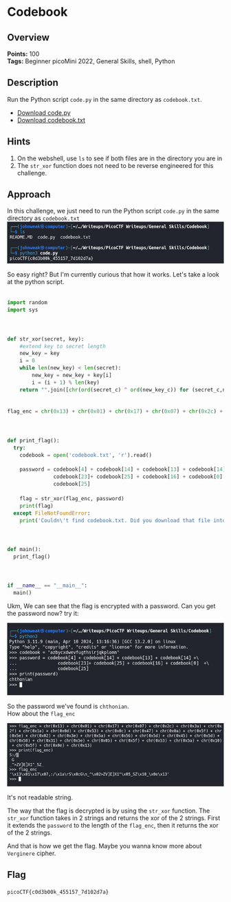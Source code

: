 # Codebook

## Overview

**Points:** 100\
**Tags:** Beginner picoMini 2022, General Skills, shell, Python

## Description

Run the Python script `code.py` in the same directory as `codebook.txt`.
- [Download code.py](./code.py)
- [Download codebook.txt](./codebook.txt)

## Hints

1. On the webshell, use `ls` to see if both files are in the directory you are in
2. The `str_xor` function does not need to be reverse engineered for this challenge.

## Approach

In this challenge, we just need to run the Python script `code.py` in the same directory as `codebook.txt`
![alt text](image.png)

So easy right? But I'm currently curious that how it works. Let's take a look at the python script.

```python

import random
import sys



def str_xor(secret, key):
    #extend key to secret length
    new_key = key
    i = 0
    while len(new_key) < len(secret):
        new_key = new_key + key[i]
        i = (i + 1) % len(key)        
    return "".join([chr(ord(secret_c) ^ ord(new_key_c)) for (secret_c,new_key_c) in zip(secret,new_key)])


flag_enc = chr(0x13) + chr(0x01) + chr(0x17) + chr(0x07) + chr(0x2c) + chr(0x3a) + chr(0x2f) + chr(0x1a) + chr(0x0d) + chr(0x53) + chr(0x0c) + chr(0x47) + chr(0x0a) + chr(0x5f) + chr(0x5e) + chr(0x02) + chr(0x3e) + chr(0x5a) + chr(0x56) + chr(0x5d) + chr(0x45) + chr(0x5d) + chr(0x58) + chr(0x31) + chr(0x5e) + chr(0x05) + chr(0x5f) + chr(0x53) + chr(0x5a) + chr(0x10) + chr(0x5f) + chr(0x0e) + chr(0x13)



def print_flag():
  try:
    codebook = open('codebook.txt', 'r').read()
    
    password = codebook[4] + codebook[14] + codebook[13] + codebook[14] +\
               codebook[23]+ codebook[25] + codebook[16] + codebook[0]  +\
               codebook[25]
               
    flag = str_xor(flag_enc, password)
    print(flag)
  except FileNotFoundError:
    print('Couldn\'t find codebook.txt. Did you download that file into the same directory as this script?')



def main():
  print_flag()



if __name__ == "__main__":
  main()

```

Ukm, We can see that the flag is encrypted with a password. Can you get the password now? try it:

![alt text](image-1.png)

So the password we've found is `chthonian`.\
How about the `flag_enc`

![alt text](image-2.png)

It's not readable string.

The way that the flag is decrypted is by using the `str_xor` function. The `str_xor` function takes in 2 strings and returns the xor of the 2 strings. First it extends the `password` to the length of the `flag_enc`, then it returns the xor of the 2 strings.

And that is how we get the flag. Maybe you wanna know more about `Verginere` cipher.

## Flag

`picoCTF{c0d3b00k_455157_7d102d7a}`
